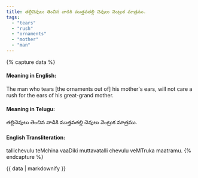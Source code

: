 ```yaml
---
title: తల్లిచెవులు తెంచిన వాడికి ముత్తవతల్లి చెవులు వెంట్రుక మాత్రము.
tags:
  - "tears"
  - "rush"
  - "ornaments"
  - "mother"
  - "man"
---
```


{% capture data %}
#### Meaning in English:
The man who tears [the ornaments out of] his mother's ears, will not care a rush for the ears of his great-grand mother.

#### Meaning in Telugu:
తల్లిచెవులు తెంచిన వాడికి ముత్తవతల్లి చెవులు వెంట్రుక మాత్రము.

#### English Transliteration:
tallichevulu teMchina vaaDiki muttavatalli chevulu veMTruka maatramu.
{% endcapture %}

<div class="notice">{{ data | markdownify }}</div>


